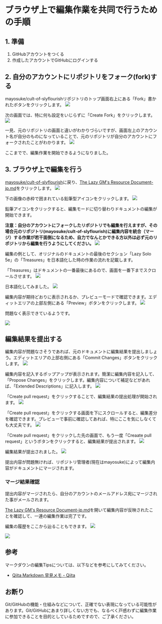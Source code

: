 # ブラウザ上で編集作業を共同で行うための手順

## 1. 準備

1. GitHubアカウントをつくる
1. 作成したアカウントでGitHubにログインする


## 2. 自分のアカウントにリポジトリをフォーク(fork)する

mayosuke/cult-of-slyflourishリポジトリのトップ画面右上にある「Fork」書かれたボタンをクリックします。
![](images/click_fork.png)


次の画面では、特に何も設定をいじらずに「Create Fork」をクリックします。
![](images/create_fork.png)


一見、元のリポジトリの画面と違いがわかりづらいですが、画面左上のアカウント名が自分のものになっていることで、元のリポジトリが自分のアカウントにフォークされたことがわかります。
![](images/forked_repository.png)

ここまでで、編集作業を開始できるようになりました。


## 3. ブラウザ上で編集を行う

[mayosuke/cult-of-slyflourish](https://github.com/mayosuke/cult-of-slyflourish)に戻り、[The Lazy GM's Resource Document-jp.md](../The%20Lazy%20GM's%20Resource%20Document-jp.md)をクリックします。
![](images/open_document.png)


下の画像の赤枠で囲まれている鉛筆型アイコンをクリックします。
![](images/start_edit.png)

鉛筆アイコンをクリックすると、編集モードに切り替わりドキュメントの編集が開始できます。

**注意：自分のアカウントにフォークしたリポジトリでも編集を行えますが、その場合元のリポジトリ(mayosuke/cult-of-slyflourish)に編集内容を統合（マージ）する作業が若干面倒になるため、自力でなんとかできる方以外は必ず元のリポジトリから編集を行うようにしてください。**
![](images/edit_mode.png)

編集の例として、オリジナルのドキュメントの最後のセクション「Lazy Solo 5e」の「Treasures」を日本語化した時の作業の流れを記載します。

「Treasures」はドキュメントの一番最後にあるので、画面を一番下までスクロールさせます。
![](images/translation_example1.png)

日本語化してみました。
![](images/translation_example2.png)

編集内容が期待どおりに表示されるか、プレビューモードで確認できます。エディットエリアの上部左側にある「Preview」ボタンをクリックします。
![](images/preview_button.png)

問題なく表示できているようです。

![](images/check_preview.png)

## 編集結果を提出する

編集内容が問題なさそうであれば、元のドキュメントに編集結果を提出しましょう。エディットエリアの上部右側にある「Commit Changes」ボタンをクリックします。
![](images/commit_change.png)

編集内容を記入するポップアップが表示されます。簡潔に編集内容を記入して、「Propose Changes」をクリックします。編集内容について補足などがあれば、「Extended Descriptions」に記入します。
![](images/propose_changes.png)

「Create pull request」をクリックすることで、編集結果の提出処理が開始されます。
![](images/create_pr.png)

「Create pull request」をクリックする画面を下にスクロールすると、編集差分を確認できます。プレビューで事前に確認してあれば、特にここを気にしなくても大丈夫です。
![](images/compare_changes.png)

「Create pull request」をクリックした先の画面で、もう一度「Creaate pull request」というボタンをクリックすると、編集結果が提出されます。
![](images/submit_changes.png)

編集結果が提出されました。
![](images/changes_submitted.png)

提出内容が問題無ければ、リポジトリ管理者(現在はmayosuke)によって編集内容がドキュメントにマージされます。


### マージ結果確認

提出内容がマージされたら、自分のアカウントのメールアドレス宛にマージされた事がメールされます。

[The Lazy GM's Resource Document-jp.md](The%20Lazy%20GM's%20Resource%20Document-jp.md)を開いて編集内容が反映されたことを確認して、一連の編集作業は完了です。

編集の履歴をここから辿ることもできます。
![](images/check_history.png)

![](images/merged_history.png)


## 参考

マークダウンの編集Tipsについては、以下などを参考にしてみてください。

- [Qiita Markdown 早見メモ - Qiita](https://qiita.com/iiokazuya/items/21ae40c1ee8ec9acd484)



## お断り

Git/GitHubの機能・仕組みなどについて、正確でない表現になっている可能性があります。Git/GitHubにあまり詳しくない方でも、なるべく戸惑わずに編集作業に参加できることを目的としているためですので、ご了承ください。
